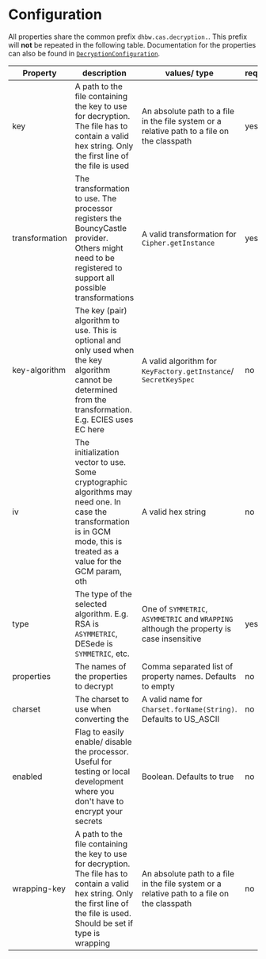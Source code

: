 # Configuration

All properties share the common prefix `dhbw.cas.decryption.`.
This prefix will **not** be repeated in the following table.
Documentation for the properties can also be found in [
`DecryptionConfiguration`](../processor/src/main/java/de/dhbw/cas/encryption/configuration/DecryptionConfiguration.java).

| Property       | description                                                                                                                                                                         | values/ type                                                                                | required |
|----------------|-------------------------------------------------------------------------------------------------------------------------------------------------------------------------------------|---------------------------------------------------------------------------------------------|----------|
| key            | A path to the file containing the key to use for decryption. The file has to contain a valid hex string. Only the first line of the file is used                                    | An absolute path to a file in the file system or a relative path to a file on the classpath | yes      |
| transformation | The transformation to use. The processor registers the BouncyCastle provider. Others might need to be registered to support all possible transformations                            | A valid transformation for `Cipher.getInstance`                                             | yes      |
| key-algorithm  | The key (pair) algorithm to use. This is optional and only used when the key algorithm cannot be determined from the transformation. E.g. ECIES uses EC here                        | A valid algorithm for `KeyFactory.getInstance`/ `SecretKeySpec`                             | no       |
| iv             | The initialization vector to use. Some cryptographic algorithms may need one. In case the transformation is in GCM mode, this is treated as a value for the GCM param, oth          | A valid hex string                                                                          | no       |
| type           | The type of the selected algorithm. E.g. RSA is `ASYMMETRIC`, DESede is `SYMMETRIC`, etc.                                                                                           | One of `SYMMETRIC`, `ASYMMETRIC` and `WRAPPING` although the property is case insensitive   | yes      |
| properties     | The names of the properties to decrypt                                                                                                                                              | Comma separated list of property names. Defaults to empty                                   | no       |
| charset        | The charset to use when converting the                                                                                                                                              | A valid name for `Charset.forName(String)`. Defaults to US_ASCII                            | no       |
| enabled        | Flag to easily enable/ disable the processor. Useful for testing or local development where you don't have to encrypt your secrets                                                  | Boolean. Defaults to true                                                                   | no       |
| wrapping-key   | A path to the file containing the key to use for decryption. The file has to contain a valid hex string. Only the first line of the file is used. Should be set if type is wrapping | An absolute path to a file in the file system or a relative path to a file on the classpath | no       |
